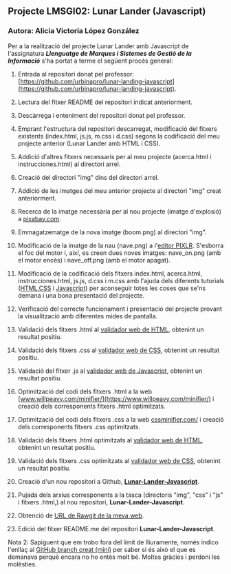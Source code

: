 ## Projecte LMSGI02: Lunar Lander (Javascript)

### Autora: Alicia Victoria López González

Per a la realització del projecte Lunar Lander amb Javascript de l'assignatura **_Llenguatge de Marques i Sistemes de Gestió de la Informació_** s'ha portat a terme el següent procés general: 

1. Entrada al repositori donat pel professor: [https://github.com/urbinapro/lunar-landing-javascript](https://github.com/urbinapro/lunar-landing-javascript).

2. Lectura del fitxer README del repositori indicat anteriorment.

3. Descàrrega i enteniment del repositori donat pel professor.

4. Emprant l'estructura del repositori descarregat, modificació del fitxers existents (index.html, js.js, m.css i d.css) segons la codificació del meu projecte anterior (Lunar Lander amb HTML i CSS).

5. Addició d'altres fitxers necessaris per al meu projecte (acerca.html i instrucciones.html) al directori arrel.

6. Creació del directori "img" dins del directori arrel.

7. Addició de les imatges del meu anterior projecte al directori "img" creat anteriorment.

8. Recerca de la imatge necessària per al nou projecte (imatge d'explosió) a [pixabay.com](https://pixabay.com/).

9. Emmagatzematge de la nova imatge (boom.png) al directori "img".

10. Modificació de la imatge de la nau (nave.png) a l'[editor PIXLR](https://pixlr.com/editor/). S'esborra el foc del motor i, així, es creen dues noves imatges: nave_on.png (amb el motor encès) i nave_off.png (amb el motor apagat).

11. Modificació de la codificació dels fitxers index.html, acerca.html, instrucciones.html, js.js, d.css i m.css amb l'ajuda dels diferents tutorials ([HTML](https://www.w3schools.com/html/),[CSS](https://www.w3schools.com/css/) i [Javascript](https://www.w3schools.com/css/))  per aconseguir totes les coses que se'ns demana i una bona presentació del projecte.

12. Verificació del correcte funcionament i presentació del projecte provant la visualització amb diferentes mides de pantalla.

12. Validació dels fitxers .html al [validador web de HTML](https://validator.w3.org/), obtenint un resultat positiu.

13. Validació dels fitxers .css al [validador web de CSS](https://jigsaw.w3.org/css-validator/), obtenint un resultat positiu.

14. Validació del fitxer .js al [validador web de Javascript](), obtenint un resultat positiu.

13. Optimització del codi dels fitxers .html a la web [www.willpeavy.com/minifier/](https://www.willpeavy.com/minifier/) i creació dels corresponents fitxers .html optimitzats.

14. Optimització del codi dels fitxers .css a la web [cssminifier.com/](https://cssminifier.com/) i creació dels corresponents fitxers .css optimitzats.

15. Validació dels fitxers .html optimitzats al [validador web de HTML](https://validator.w3.org/), obtenint un resultat positiu.

16. Validació dels fitxers .css optimitzats al [validador web de CSS](https://jigsaw.w3.org/css-validator/), obtenint un resultat positiu.

17. Creació d'un nou repositori a Github, [**Lunar-Lander-Javascript**]().
    
18. Pujada dels arxius corresponents a la tasca (directoris "img", "css" i "js" i fitxers .html,) al nou repositori, **Lunar-Lander-Javascript**.

19. Obtenció de [URL de Rawgit de la meva web]().

20. Edició del fitxer README.me del repositori **Lunar-Lander-Javascript**.


Nota 2: Sapiguent que em trobo fora del límit de lliuramente, només indico l'enllaç al [GitHub branch creat (mini)](https://github.com/alishaibz/Lunar-Landing/tree/mini) per saber si és això el que es demanava perquè encara no ho entès molt bé. Moltes gràcies i perdoni les molèsties.
